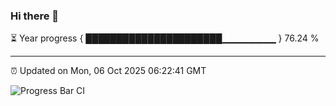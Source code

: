### Hi there 👋

⏳ Year progress { ██████████████████████▁▁▁▁▁▁▁▁ } 76.24 %

---

⏰ Updated on Mon, 06 Oct 2025 06:22:41 GMT

![Progress Bar CI](https://github.com/liununu/liununu/workflows/Progress%20Bar%20CI/badge.svg)
